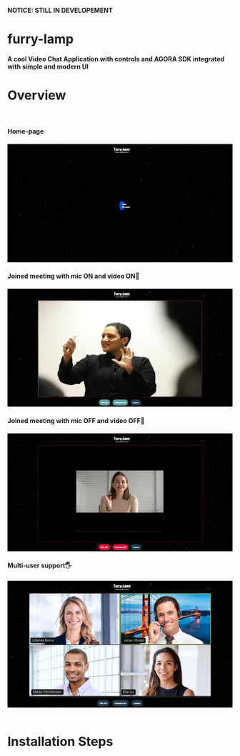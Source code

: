 <B color="red">NOTICE: STILL IN DEVELOPEMENT<B>

# furry-lamp
A cool Video Chat Application with controls and AGORA SDK integrated with simple and modern UI

<h1>Overview</h1>
<br>
<h4>Home-page<h4>
<img src="assets\furrylamp home.PNG">
<br>
<h4>Joined meeting with mic ON and video ON💚<h4>
<img src="assets\miconcamon.png">
<h4>Joined meeting with mic OFF and video OFF🧡<h4>
<img src="assets\miconcamon (1).png">
<h4>Multi-user support🖐<h4>
<img src="assets\Untitled design.png">
<br>
<br>

<h1>Installation Steps</h1>



